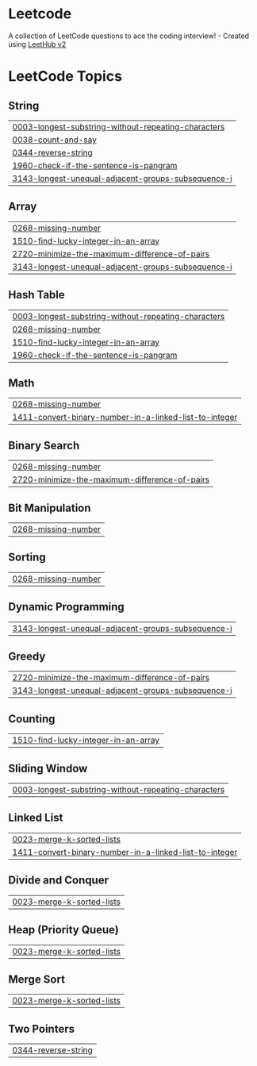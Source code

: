 # Leetcode
A collection of LeetCode questions to ace the coding interview! - Created using [LeetHub v2](https://github.com/arunbhardwaj/LeetHub-2.0)

<!---LeetCode Topics Start-->
# LeetCode Topics
## String
|  |
| ------- |
| [0003-longest-substring-without-repeating-characters](https://github.com/ATHUL0527/Leetcode/tree/master/0003-longest-substring-without-repeating-characters) |
| [0038-count-and-say](https://github.com/ATHUL0527/Leetcode/tree/master/0038-count-and-say) |
| [0344-reverse-string](https://github.com/ATHUL0527/Leetcode/tree/master/0344-reverse-string) |
| [1960-check-if-the-sentence-is-pangram](https://github.com/ATHUL0527/Leetcode/tree/master/1960-check-if-the-sentence-is-pangram) |
| [3143-longest-unequal-adjacent-groups-subsequence-i](https://github.com/ATHUL0527/Leetcode/tree/master/3143-longest-unequal-adjacent-groups-subsequence-i) |
## Array
|  |
| ------- |
| [0268-missing-number](https://github.com/ATHUL0527/Leetcode/tree/master/0268-missing-number) |
| [1510-find-lucky-integer-in-an-array](https://github.com/ATHUL0527/Leetcode/tree/master/1510-find-lucky-integer-in-an-array) |
| [2720-minimize-the-maximum-difference-of-pairs](https://github.com/ATHUL0527/Leetcode/tree/master/2720-minimize-the-maximum-difference-of-pairs) |
| [3143-longest-unequal-adjacent-groups-subsequence-i](https://github.com/ATHUL0527/Leetcode/tree/master/3143-longest-unequal-adjacent-groups-subsequence-i) |
## Hash Table
|  |
| ------- |
| [0003-longest-substring-without-repeating-characters](https://github.com/ATHUL0527/Leetcode/tree/master/0003-longest-substring-without-repeating-characters) |
| [0268-missing-number](https://github.com/ATHUL0527/Leetcode/tree/master/0268-missing-number) |
| [1510-find-lucky-integer-in-an-array](https://github.com/ATHUL0527/Leetcode/tree/master/1510-find-lucky-integer-in-an-array) |
| [1960-check-if-the-sentence-is-pangram](https://github.com/ATHUL0527/Leetcode/tree/master/1960-check-if-the-sentence-is-pangram) |
## Math
|  |
| ------- |
| [0268-missing-number](https://github.com/ATHUL0527/Leetcode/tree/master/0268-missing-number) |
| [1411-convert-binary-number-in-a-linked-list-to-integer](https://github.com/ATHUL0527/Leetcode/tree/master/1411-convert-binary-number-in-a-linked-list-to-integer) |
## Binary Search
|  |
| ------- |
| [0268-missing-number](https://github.com/ATHUL0527/Leetcode/tree/master/0268-missing-number) |
| [2720-minimize-the-maximum-difference-of-pairs](https://github.com/ATHUL0527/Leetcode/tree/master/2720-minimize-the-maximum-difference-of-pairs) |
## Bit Manipulation
|  |
| ------- |
| [0268-missing-number](https://github.com/ATHUL0527/Leetcode/tree/master/0268-missing-number) |
## Sorting
|  |
| ------- |
| [0268-missing-number](https://github.com/ATHUL0527/Leetcode/tree/master/0268-missing-number) |
## Dynamic Programming
|  |
| ------- |
| [3143-longest-unequal-adjacent-groups-subsequence-i](https://github.com/ATHUL0527/Leetcode/tree/master/3143-longest-unequal-adjacent-groups-subsequence-i) |
## Greedy
|  |
| ------- |
| [2720-minimize-the-maximum-difference-of-pairs](https://github.com/ATHUL0527/Leetcode/tree/master/2720-minimize-the-maximum-difference-of-pairs) |
| [3143-longest-unequal-adjacent-groups-subsequence-i](https://github.com/ATHUL0527/Leetcode/tree/master/3143-longest-unequal-adjacent-groups-subsequence-i) |
## Counting
|  |
| ------- |
| [1510-find-lucky-integer-in-an-array](https://github.com/ATHUL0527/Leetcode/tree/master/1510-find-lucky-integer-in-an-array) |
## Sliding Window
|  |
| ------- |
| [0003-longest-substring-without-repeating-characters](https://github.com/ATHUL0527/Leetcode/tree/master/0003-longest-substring-without-repeating-characters) |
## Linked List
|  |
| ------- |
| [0023-merge-k-sorted-lists](https://github.com/ATHUL0527/Leetcode/tree/master/0023-merge-k-sorted-lists) |
| [1411-convert-binary-number-in-a-linked-list-to-integer](https://github.com/ATHUL0527/Leetcode/tree/master/1411-convert-binary-number-in-a-linked-list-to-integer) |
## Divide and Conquer
|  |
| ------- |
| [0023-merge-k-sorted-lists](https://github.com/ATHUL0527/Leetcode/tree/master/0023-merge-k-sorted-lists) |
## Heap (Priority Queue)
|  |
| ------- |
| [0023-merge-k-sorted-lists](https://github.com/ATHUL0527/Leetcode/tree/master/0023-merge-k-sorted-lists) |
## Merge Sort
|  |
| ------- |
| [0023-merge-k-sorted-lists](https://github.com/ATHUL0527/Leetcode/tree/master/0023-merge-k-sorted-lists) |
## Two Pointers
|  |
| ------- |
| [0344-reverse-string](https://github.com/ATHUL0527/Leetcode/tree/master/0344-reverse-string) |
<!---LeetCode Topics End-->